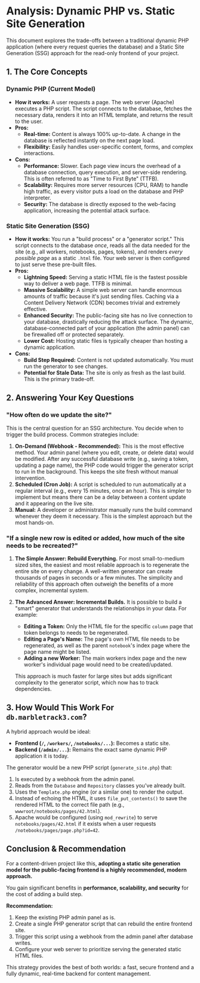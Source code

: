 # Analysis: Dynamic PHP vs. Static Site Generation

This document explores the trade-offs between a traditional dynamic PHP application (where every request queries the database) and a Static Site Generation (SSG) approach for the read-only frontend of your project.

## 1. The Core Concepts

### Dynamic PHP (Current Model)

-   **How it works:** A user requests a page. The web server (Apache) executes a PHP script. The script connects to the database, fetches the necessary data, renders it into an HTML template, and returns the result to the user.
-   **Pros:**
    -   **Real-time:** Content is always 100% up-to-date. A change in the database is reflected instantly on the next page load.
    -   **Flexibility:** Easily handles user-specific content, forms, and complex interactions.
-   **Cons:**
    -   **Performance:** Slower. Each page view incurs the overhead of a database connection, query execution, and server-side rendering. This is often referred to as "Time to First Byte" (TTFB).
    -   **Scalability:** Requires more server resources (CPU, RAM) to handle high traffic, as every visitor puts a load on the database and PHP interpreter.
    -   **Security:** The database is directly exposed to the web-facing application, increasing the potential attack surface.

### Static Site Generation (SSG)

-   **How it works:** You run a "build process" or a "generator script." This script connects to the database *once*, reads all the data needed for the site (e.g., all workers, notebooks, pages, tokens), and renders *every possible page* as a static `.html` file. Your web server is then configured to just serve these pre-built files.
-   **Pros:**
    -   **Lightning Speed:** Serving a static HTML file is the fastest possible way to deliver a web page. TTFB is minimal.
    -   **Massive Scalability:** A simple web server can handle enormous amounts of traffic because it's just sending files. Caching via a Content Delivery Network (CDN) becomes trivial and extremely effective.
    -   **Enhanced Security:** The public-facing site has no live connection to your database, drastically reducing the attack surface. The dynamic, database-connected part of your application (the admin panel) can be firewalled off or protected separately.
    -   **Lower Cost:** Hosting static files is typically cheaper than hosting a dynamic application.
-   **Cons:**
    -   **Build Step Required:** Content is not updated automatically. You must run the generator to see changes.
    -   **Potential for Stale Data:** The site is only as fresh as the last build. This is the primary trade-off.

## 2. Answering Your Key Questions

### "How often do we update the site?"

This is the central question for an SSG architecture. You decide when to trigger the build process. Common strategies include:

1.  **On-Demand (Webhook - Recommended):** This is the most effective method. Your admin panel (where you edit, create, or delete data) would be modified. After any successful database write (e.g., saving a token, updating a page name), the PHP code would trigger the generator script to run in the background. This keeps the site fresh without manual intervention.
2.  **Scheduled (Cron Job):** A script is scheduled to run automatically at a regular interval (e.g., every 15 minutes, once an hour). This is simpler to implement but means there can be a delay between a content update and it appearing on the live site.
3.  **Manual:** A developer or administrator manually runs the build command whenever they deem it necessary. This is the simplest approach but the most hands-on.

### "If a single new row is edited or added, how much of the site needs to be recreated?"

1.  **The Simple Answer: Rebuild Everything.**
    For most small-to-medium sized sites, the easiest and most reliable approach is to regenerate the entire site on every change. A well-written generator can create thousands of pages in seconds or a few minutes. The simplicity and reliability of this approach often outweigh the benefits of a more complex, incremental system.

2.  **The Advanced Answer: Incremental Builds.**
    It is possible to build a "smart" generator that understands the relationships in your data. For example:
    -   **Editing a Token:** Only the HTML file for the specific `column` page that token belongs to needs to be regenerated.
    -   **Editing a Page's Name:** The page's own HTML file needs to be regenerated, as well as the parent `notebook`'s index page where the page name might be listed.
    -   **Adding a new Worker:** The main workers index page and the new worker's individual page would need to be created/updated.

    This approach is much faster for large sites but adds significant complexity to the generator script, which now has to track dependencies.

## 3. How Would This Work For `db.marbletrack3.com`?

A hybrid approach would be ideal:

-   **Frontend (`/`, `/workers/`, `/notebooks/...`):** Becomes a static site.
-   **Backend (`/admin/...`):** Remains the exact same dynamic PHP application it is today.

The generator would be a new PHP script (`generate_site.php`) that:
1.  Is executed by a webhook from the admin panel.
2.  Reads from the `Database` and `Repository` classes you've already built.
3.  Uses the `Template.php` engine (or a similar one) to render the output.
4.  Instead of echoing the HTML, it uses `file_put_contents()` to save the rendered HTML to the correct file path (e.g., `wwwroot/notebooks/pages/42.html`).
5.  Apache would be configured (using `mod_rewrite`) to serve `notebooks/pages/42.html` if it exists when a user requests `/notebooks/pages/page.php?id=42`.

## Conclusion & Recommendation

For a content-driven project like this, **adopting a static site generation model for the public-facing frontend is a highly recommended, modern approach.**

You gain significant benefits in **performance, scalability, and security** for the cost of adding a build step.

**Recommendation:**
1.  Keep the existing PHP admin panel as is.
2.  Create a single PHP generator script that can rebuild the entire frontend site.
3.  Trigger this script using a webhook from the admin panel after database writes.
4.  Configure your web server to prioritize serving the generated static HTML files.

This strategy provides the best of both worlds: a fast, secure frontend and a fully dynamic, real-time backend for content management.
